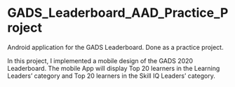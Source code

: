 # GADS_Leaderboard_AAD_Practice_Project
Android application for the GADS Leaderboard. Done as a practice project.


In this project, I implemented a mobile design of the GADS 2020 Leaderboard.
The mobile App will display Top 20 learners in the Learning Leaders’ category and Top 20 learners in the Skill IQ Leaders’ category.
